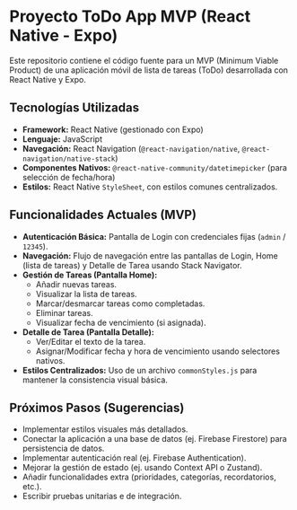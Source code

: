 # Proyecto ToDo App MVP (React Native - Expo)

Este repositorio contiene el código fuente para un MVP (Minimum Viable Product) de una aplicación móvil de lista de tareas (ToDo) desarrollada con React Native y Expo.

## Tecnologías Utilizadas

* **Framework:** React Native (gestionado con Expo)
* **Lenguaje:** JavaScript
* **Navegación:** React Navigation (`@react-navigation/native`, `@react-navigation/native-stack`)
* **Componentes Nativos:** `@react-native-community/datetimepicker` (para selección de fecha/hora)
* **Estilos:** React Native `StyleSheet`, con estilos comunes centralizados.

## Funcionalidades Actuales (MVP)

* **Autenticación Básica:** Pantalla de Login con credenciales fijas (`admin` / `12345`).
* **Navegación:** Flujo de navegación entre las pantallas de Login, Home (lista de tareas) y Detalle de Tarea usando Stack Navigator.
* **Gestión de Tareas (Pantalla Home):**
    * Añadir nuevas tareas.
    * Visualizar la lista de tareas.
    * Marcar/desmarcar tareas como completadas.
    * Eliminar tareas.
    * Visualizar fecha de vencimiento (si asignada).
* **Detalle de Tarea (Pantalla Detalle):**
    * Ver/Editar el texto de la tarea.
    * Asignar/Modificar fecha y hora de vencimiento usando selectores nativos.
* **Estilos Centralizados:** Uso de un archivo `commonStyles.js` para mantener la consistencia visual básica.

## Próximos Pasos (Sugerencias)

* Implementar estilos visuales más detallados.
* Conectar la aplicación a una base de datos (ej. Firebase Firestore) para persistencia de datos.
* Implementar autenticación real (ej. Firebase Authentication).
* Mejorar la gestión de estado (ej. usando Context API o Zustand).
* Añadir funcionalidades extra (prioridades, categorías, recordatorios, etc.).
* Escribir pruebas unitarias e de integración.


